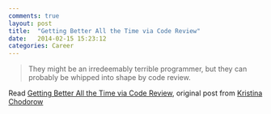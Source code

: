 ```yaml
---
comments: true
layout: post
title:  "Getting Better All the Time via Code Review"
date:   2014-02-15 15:23:12
categories: Career
---
```


> They might be an irredeemably terrible programmer, but they can probably be whipped into shape by code review.

Read <a href="http://www.kchodorow.com/blog/2013/11/21/getting-better-all-the-time-via-code-review/" target="_blank">Getting Better All the Time via Code Review</a>, original post from <a href="http://www.kchodorow.com/blog/" target="_blank">Kristina Chodorow</a>